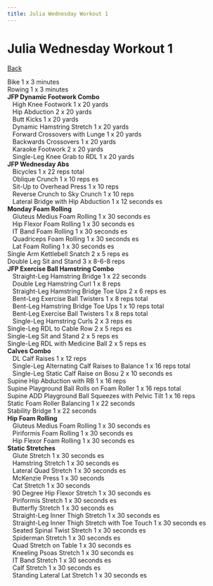 ```yaml
---
title: Julia Wednesday Workout 1
---
```


# Julia Wednesday Workout 1

[Back](./index)

Bike 1 x 3 minutes<br>
Rowing 1 x 3 minutes<br>
**JFP Dynamic Footwork Combo**<br>
&nbsp;&nbsp;&nbsp;High Knee Footwork 1 x 20 yards<br>
&nbsp;&nbsp;&nbsp;Hip Abduction 2 x 20 yards<br>
&nbsp;&nbsp;&nbsp;Butt Kicks 1 x 20 yards<br>
&nbsp;&nbsp;&nbsp;Dynamic Hamstring Stretch 1 x 20 yards<br>
&nbsp;&nbsp;&nbsp;Forward Crossovers with Lunge 1 x 20 yards<br>
&nbsp;&nbsp;&nbsp;Backwards Crossovers 1 x 20 yards<br>
&nbsp;&nbsp;&nbsp;Karaoke Footwork 2 x 20 yards<br>
&nbsp;&nbsp;&nbsp;Single-Leg Knee Grab to RDL 1 x 20 yards<br>
**JFP Wednesday Abs**<br>
&nbsp;&nbsp;&nbsp;Bicycles 1 x 22 reps total<br>
&nbsp;&nbsp;&nbsp;Oblique Crunch 1 x 10 reps es<br>
&nbsp;&nbsp;&nbsp;Sit-Up to Overhead Press 1 x 10 reps<br>
&nbsp;&nbsp;&nbsp;Reverse Crunch to Sky Crunch 1 x 10 reps<br>
&nbsp;&nbsp;&nbsp;Lateral Bridge with Hip Abduction 1 x 12 seconds es<br>
**Monday Foam Rolling**<br>
&nbsp;&nbsp;&nbsp;Gluteus Medius Foam Rolling 1 x 30 seconds es<br>
&nbsp;&nbsp;&nbsp;Hip Flexor Foam Rolling 1 x 30 seconds es<br>
&nbsp;&nbsp;&nbsp;IT Band Foam Rolling 1 x 30 seconds es<br>
&nbsp;&nbsp;&nbsp;Quadriceps Foam Rolling 1 x 30 seconds es<br>
&nbsp;&nbsp;&nbsp;Lat Foam Rolling 1 x 30 seconds es<br>
Single Arm Kettlebell Snatch 2 x 5 reps es<br>
Double Leg Sit and Stand 3 x 8-6-8 reps<br>
**JFP Exercise Ball Hamstring Combo**<br>
&nbsp;&nbsp;&nbsp;Straight-Leg Hamstring Bridge 1 x 22 seconds<br>
&nbsp;&nbsp;&nbsp;Double Leg Hamstring Curl 1 x 8 reps<br>
&nbsp;&nbsp;&nbsp;Straight-Leg Hamstring Bridge Toe Ups 2 x 6 reps es<br>
&nbsp;&nbsp;&nbsp;Bent-Leg Exercise Ball Twisters 1 x 8 reps total<br>
&nbsp;&nbsp;&nbsp;Bent-Leg Hamstring Bridge Toe Ups 1 x 10 reps total<br>
&nbsp;&nbsp;&nbsp;Bent-Leg Exercise Ball Twisters 1 x 8 reps total<br>
&nbsp;&nbsp;&nbsp;Single-Leg Hamstring Curls 2 x 3 reps es<br>
Single-Leg RDL to Cable Row 2 x 5 reps es<br>
Single-Leg Sit and Stand 2 x 5 reps es<br>
Single-Leg RDL with Medicine Ball 2 x 5 reps es<br>
**Calves Combo**<br>
&nbsp;&nbsp;&nbsp;DL Calf Raises 1 x 12 reps<br>
&nbsp;&nbsp;&nbsp;Single-Leg Alternating Calf Raises to Balance 1 x 16 reps total<br>
&nbsp;&nbsp;&nbsp;Single-Leg Static Calf Raise on Bosu 2 x 10 seconds es<br>
Supine Hip Abduction with RB 1 x 16 reps<br>
Supine Playground Ball Rolls on Foam Roller 1 x 16 reps total<br>
Supine ADD Playground Ball Squeezes with Pelvic Tilt 1 x 16 reps	<br>
Static Foam Roller Balancing 1 x 22 seconds<br>
Stability Bridge 1 x 22 seconds<br>
**Hip Foam Rolling**<br>
&nbsp;&nbsp;&nbsp;Gluteus Medius Foam Rolling 1 x 30 seconds es<br>
&nbsp;&nbsp;&nbsp;Piriformis Foam Rolling 1 x 30 seconds es<br>
&nbsp;&nbsp;&nbsp;Hip Flexor Foam Rolling 1 x 30 seconds es<br>
**Static Stretches**<br>
&nbsp;&nbsp;&nbsp;Glute Stretch 1 x 30 seconds es<br>
&nbsp;&nbsp;&nbsp;Hamstring Stretch 1 x 30 seconds es<br>
&nbsp;&nbsp;&nbsp;Lateral Quad Stretch 1 x 30 seconds es<br>
&nbsp;&nbsp;&nbsp;McKenzie Press 1 x 30 seconds<br>
&nbsp;&nbsp;&nbsp;Cat Stretch 1 x 30 seconds<br>
&nbsp;&nbsp;&nbsp;90 Degree Hip Flexor Stretch 1 x 30 seconds es<br>
&nbsp;&nbsp;&nbsp;Piriformis Stretch 1 x 30 seconds es<br>
&nbsp;&nbsp;&nbsp;Butterfly Stretch 1 x 30 seconds es<br>
&nbsp;&nbsp;&nbsp;Straight-Leg Inner Thigh Stretch 1 x 30 seconds es<br>
&nbsp;&nbsp;&nbsp;Straight-Leg Inner Thigh Stretch with Toe Touch 1 x 30 seconds es<br>
&nbsp;&nbsp;&nbsp;Seated Spinal Twist Stretch 1 x 30 seconds es<br>
&nbsp;&nbsp;&nbsp;Spiderman Stretch 1 x 30 seconds es<br>
&nbsp;&nbsp;&nbsp;Quad Stretch on Table 1 x 30 seconds es<br>
&nbsp;&nbsp;&nbsp;Kneeling Psoas Stretch 1 x 30 seconds es<br>
&nbsp;&nbsp;&nbsp;IT Band Stretch 1 x 30 seconds es<br>
&nbsp;&nbsp;&nbsp;Calf Stretch 1 x 30 seconds es<br>
&nbsp;&nbsp;&nbsp;Standing Lateral Lat Stretch 1 x 30 seconds es<br>
